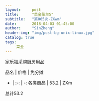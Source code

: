 ```yaml
---
layout:     post
title:      "菜金账单5"
subtitle:   "第005次-ZXwm"
date:       2018-04-03 01:45:00
author:     "SinZheng"
header-img: "img/post-bg-unix-linux.jpg"
catalog: true
tags:
    -菜金
---
```

  家乐福采购厨房用品

品名 | 价格 | 免分摊 
- | :-: | -: 
各类商品 | 53.2 | ZXm

总计53.2
